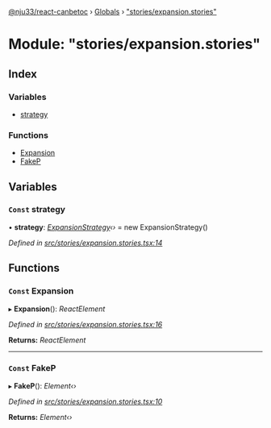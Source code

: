[@nju33/react-canbetoc](../README.md) › [Globals](../globals.md) › ["stories/expansion.stories"](_stories_expansion_stories_.md)

# Module: "stories/expansion.stories"

## Index

### Variables

* [strategy](_stories_expansion_stories_.md#const-strategy)

### Functions

* [Expansion](_stories_expansion_stories_.md#const-expansion)
* [FakeP](_stories_expansion_stories_.md#const-fakep)

## Variables

### `Const` strategy

• **strategy**: *[ExpansionStrategy](../classes/_strategies_expansion_expansion_strategy_.expansionstrategy.md)‹›* = new ExpansionStrategy()

*Defined in [src/stories/expansion.stories.tsx:14](https://github.com/nju33/react-canbetoc/blob/ee204cb/src/stories/expansion.stories.tsx#L14)*

## Functions

### `Const` Expansion

▸ **Expansion**(): *ReactElement*

*Defined in [src/stories/expansion.stories.tsx:16](https://github.com/nju33/react-canbetoc/blob/ee204cb/src/stories/expansion.stories.tsx#L16)*

**Returns:** *ReactElement*

___

### `Const` FakeP

▸ **FakeP**(): *Element‹›*

*Defined in [src/stories/expansion.stories.tsx:10](https://github.com/nju33/react-canbetoc/blob/ee204cb/src/stories/expansion.stories.tsx#L10)*

**Returns:** *Element‹›*
